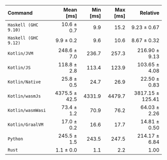 | Command | Mean [ms] | Min [ms] | Max [ms] | Relative |
|:---|---:|---:|---:|---:|
| `Haskell (GHC 9.10)` | 10.6 ± 0.7 | 9.9 | 15.2 | 9.23 ± 0.67 |
| `Haskell (GHC 9.12)` | 9.9 ± 0.2 | 9.6 | 10.6 | 8.67 ± 0.32 |
| `Kotlin/JVM` | 248.6 ± 7.0 | 236.7 | 257.3 | 216.90 ± 9.13 |
| `Kotlin/JS` | 118.8 ± 2.8 | 113.4 | 123.9 | 103.65 ± 4.08 |
| `Kotlin/Native` | 25.8 ± 0.5 | 24.7 | 26.9 | 22.50 ± 0.83 |
| `Kotlin/wasmJs` | 4375.5 ± 42.5 | 4331.9 | 4479.7 | 3817.15 ± 125.41 |
| `Kotlin/wasmWasi` | 73.4 ± 1.2 | 70.9 | 76.2 | 64.03 ± 2.26 |
| `Kotlin/GraalVM` | 17.0 ± 0.2 | 16.6 | 17.7 | 14.81 ± 0.50 |
| `Python` | 245.5 ± 1.5 | 243.5 | 247.5 | 214.17 ± 6.84 |
| `Rust` | 1.1 ± 0.0 | 1.1 | 2.2 | 1.00 |

